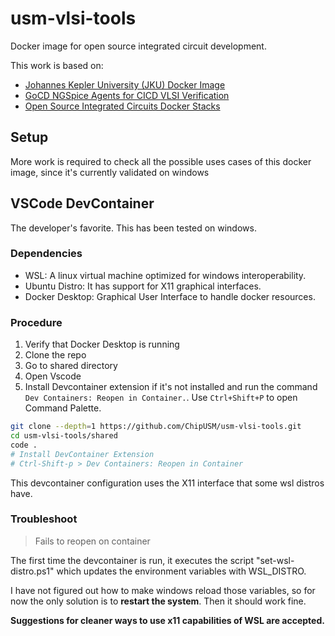 # usm-vlsi-tools

Docker image for open source integrated circuit development.

This work is based on:

- [Johannes Kepler University (JKU) Docker Image](https://github.com/iic-jku/IIC-OSIC-TOOLS/tree/main)
- [GoCD NGSpice Agents for CICD VLSI Verification](https://github.com/akiles-esta-usado/bouquet-basic-ngspice)
- [Open Source Integrated Circuits Docker Stacks](https://github.com/ChipUSM/osic-stacks)

## Setup

More work is required to check all the possible uses cases of this docker image, since it's currently validated on windows

## VSCode DevContainer

The developer's favorite. This has been tested on windows.

### Dependencies

- WSL: A linux virtual machine optimized for windows interoperability.
- Ubuntu Distro: It has support for X11 graphical interfaces.
- Docker Desktop: Graphical User Interface to handle docker resources.


### Procedure

1. Verify that Docker Desktop is running
2. Clone the repo 
3. Go to shared directory
4. Open Vscode 
5. Install Devcontainer extension if it's not installed and run the command `Dev Containers: Reopen in Container.`. Use `Ctrl+Shift+P` to open Command Palette.

~~~bash
git clone --depth=1 https://github.com/ChipUSM/usm-vlsi-tools.git
cd usm-vlsi-tools/shared
code .
# Install DevContainer Extension
# Ctrl-Shift-p > Dev Containers: Reopen in Container
~~~

This devcontainer configuration uses the X11 interface that some wsl distros have.

### Troubleshoot

> Fails to reopen on container

The first time the devcontainer is run, it executes the script "set-wsl-distro.ps1" which updates the environment variables with WSL_DISTRO.

I have not figured out how to make windows reload those variables, so for now the only solution is to **restart the system**. Then it should work fine.

**Suggestions for cleaner ways to use x11 capabilities of WSL are accepted.**
